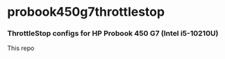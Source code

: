 # probook450g7throttlestop
### ThrottleStop configs for HP Probook 450 G7 (Intel i5-10210U)
This repo